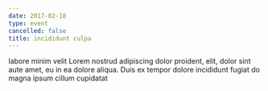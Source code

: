 ```yaml
---
date: 2017-02-18
type: event
cancelled: false
title: incididunt culpa
---
```

labore minim velit Lorem nostrud adipiscing dolor proident, elit, dolor sint aute amet, eu in ea dolore aliqua. Duis ex tempor dolore incididunt fugiat do magna ipsum cillum cupidatat
